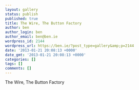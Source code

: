 ```yaml
---
layout: gallery
status: publish
published: true
title: The Wire, The Button Factory
author: ben
author_login: ben
author_email: ben@ben.ie
wordpress_id: 2144
wordpress_url: https://ben.ie/?post_type=gallery&amp;p=2144
date: '2013-01-21 20:08:13 +0000'
date_gmt: '2013-01-21 20:08:13 +0000'
categories: []
tags: []
comments: []
---
```

<p>The Wire, The Button Factory</p>
